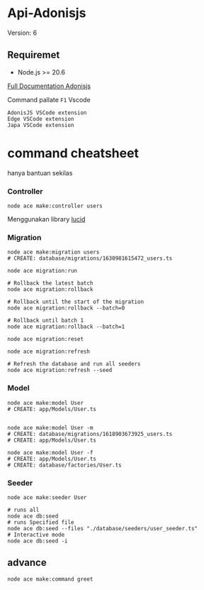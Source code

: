 # Api-Adonisjs 
Version: 6

## Requiremet
 * Node.js >= 20.6

[Full Documentation Adonisjs](https://docs.adonisjs.com/guides/preface/introduction)

Command pallate ``F1`` Vscode

```
AdonisJS VSCode extension
Edge VSCode extension
Japa VSCode extension
```

# command cheatsheet
hanya bantuan sekilas

### Controller
```
node ace make:controller users
```

Menggunakan library [lucid](https://lucid.adonisjs.com/docs/introduction)
### Migration
```
node ace make:migration users
# CREATE: database/migrations/1630981615472_users.ts

node ace migration:run

# Rollback the latest batch
node ace migration:rollback

# Rollback until the start of the migration
node ace migration:rollback --batch=0

# Rollback until batch 1
node ace migration:rollback --batch=1

node ace migration:reset

node ace migration:refresh

# Refresh the database and run all seeders
node ace migration:refresh --seed

```
### Model
```
node ace make:model User
# CREATE: app/Models/User.ts


node ace make:model User -m
# CREATE: database/migrations/1618903673925_users.ts
# CREATE: app/Models/User.ts

node ace make:model User -f
# CREATE: app/Models/User.ts
# CREATE: database/factories/User.ts
```
### Seeder
```
node ace make:seeder User

# runs all
node ace db:seed
# runs Specified file
node ace db:seed --files "./database/seeders/user_seeder.ts"
# Interactive mode
node ace db:seed -i

```

## advance
```
node ace make:command greet
```
